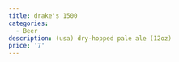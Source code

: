 ```yaml
---
title: drake's 1500
categories:
  - Beer
description: (usa) dry-hopped pale ale (12oz)
price: '7'
---
```


